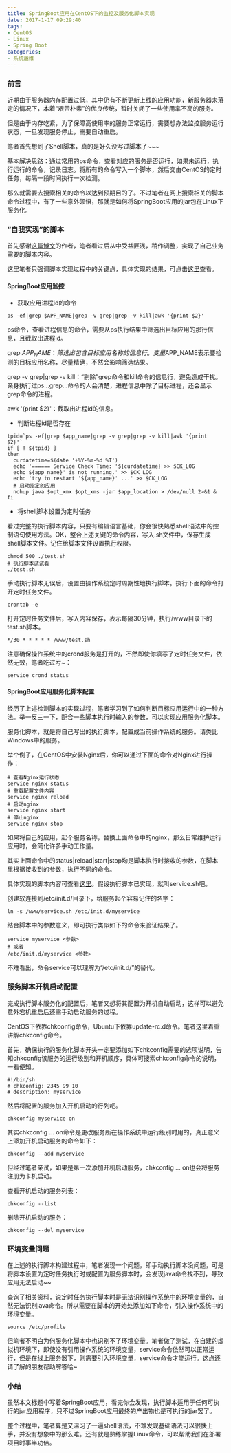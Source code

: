 ```yaml
---
title: SpringBoot应用在CentOS下的监控及服务化脚本实现
date: 2017-1-17 09:29:40
tags:
- CentOS
- Linux
- Spring Boot
categories:
- 系统运维
---
```

### 前言
近期由于服务器内存配置过低，其中仍有不断更新上线的应用功能，新服务器未落定的情况下，本着“艰苦朴素”的优良传统，暂时关闭了一些使用率不高的服务。

但是由于内存吃紧，为了保障高使用率的服务正常运行，需要想办法监控服务运行状态，一旦发现服务停止，需要自动重启。

笔者首先想到了Shell脚本，真的是好久没写过脚本了~~~

基本解决思路：通过常用的ps命令，查看对应的服务是否运行，如果未运行，执行运行的命令，记录日志。将所有的命令写入一个脚本，然后交由CentOS的定时任务，每隔一段时间执行一次检测。

那么就需要去搜索相关的命令以达到预期目的了。不过笔者在网上搜索相关的脚本命令过程中，有了一些意外领悟，那就是如何将SpringBoot应用的jar包在Linux下服务化。

### “自我实现”的脚本
首先感谢[这篇博文](http://blog.csdn.net/catoop/article/details/50588851)的作者，笔者看过后从中受益匪浅，稍作调整，实现了自己业务需要的脚本内容。

这里笔者只强调脚本实现过程中的关键点，具体实现的结果，可点击[这里](http://git.oschina.net/devchenx/ShellScriptAboutJar)查看。

#### SpringBoot应用监控

- 获取应用进程id的命令

``` Shell
ps -ef|grep $APP_NAME|grep -v grep|grep -v kill|awk '{print $2}'
```

ps命令，查看进程信息的命令，需要从ps执行结果中筛选出目标应用的那行信息，且截取出进程id。

grep $APP_NAME：筛选出包含目标应用名称的信息行。变量$APP_NAME表示要检测的目标应用名称，尽量精确，不然会影响筛选结果。

grep -v grep|grep -v kill：“剔除”grep命令和kill命令的信息行，避免造成干扰。亲身执行过ps...grep...命令的人会清楚，进程信息中除了目标进程，还会显示grep命令的进程。

awk '{print $2}'：截取出进程id的信息。

<!-- more -->

- 判断进程id是否存在

``` Shell
tpid=`ps -ef|grep $app_name|grep -v grep|grep -v kill|awk '{print $2}'`
if [ ! ${tpid} ]
then
  curdatetime=$(date '+%Y-%m-%d %T')
  echo '====== Service Check Time: '${curdatetime} >> $CK_LOG
  echo ${app_name}' is not running.' >> $CK_LOG
  echo 'try to restart '${app_name}' ...' >> $CK_LOG
  # 启动指定的应用
  nohup java $opt_xmx $opt_xms -jar $app_location > /dev/null 2>&1 &
fi
```

- 将shell脚本设置为定时任务

看过完整的执行脚本内容，只要有编辑语言基础，你会很快熟悉shell语法中的控制语句使用方法。OK，整合上述关键的命令内容，写入.sh文件中，保存生成shell脚本文件。记住给脚本文件设置执行权限。

``` Shell
chmod 500 ./test.sh
# 执行脚本试试看
./test.sh
```

手动执行脚本无误后，设置由操作系统定时周期性地执行脚本。执行下面的命令打开定时任务文件。

``` Shell
crontab -e
```

打开定时任务文件后，写入内容保存，表示每隔30分钟，执行/www目录下的test.sh脚本。

``` Shell
*/30 * * * * * /www/test.sh
```

注意确保操作系统中的crond服务是打开的，不然即使你填写了定时任务文件，依然无效，笔者吃过亏~：

``` Shell
service crond status
```

#### SpringBoot应用服务化脚本配置

经历了上述检测脚本的实现过程，笔者学习到了如何判断目标应用运行中的一种方法。举一反三一下，配合一些脚本执行时输入的参数，可以实现应用服务化脚本。

服务化脚本，就是将自己写出的执行脚本，配置成当前操作系统的服务。请类比Windows中的服务。

举个例子，在CentOS中安装Nginx后，你可以通过下面的命令对Nginx进行操作：

``` Shell
# 查看Nginx运行状态
service nginx status
# 重载配置文件内容
service nginx reload
# 启动nginx
service nginx start
# 停止nginx
service nginx stop
```

如果将自己的应用，起个服务名称，替换上面命令中的nginx，那么日常维护运行应用时，会简化许多手动工作量。

其实上面命令中的status|reload|start|stop均是脚本执行时接收的参数，在脚本里根据接收到的参数，执行不同的命令。

具体实现的脚本内容可查看[这里](http://git.oschina.net/devchenx/ShellScriptAboutJar/blob/master/myservice.sh?dir=0&filepath=myservice.sh&oid=a017247d96abcdbd6844b5b13189cd3ea0092495&sha=c58cef921df38b7e61b7c5c9740fdb16893b2843)。假设执行脚本已实现，就叫service.sh吧。

创建软连接到/etc/init.d/目录下，给服务起个容易记住的名字：

``` Shell
ln -s /www/service.sh /etc/init.d/myservice
```

结合脚本中的参数意义，即可执行类似如下的命令来验证结果了。

``` Shell
service myservice <参数>
# 或者
/etc/init.d/myservice <参数>
```

不难看出，命令service可以理解为“/etc/init.d/”的替代。

### 服务脚本开机启动配置

完成执行脚本服务化的配置后，笔者又想将其配置为开机自动启动，这样可以避免意外宕机重启后还需手动启动服务的过程。

CentOS下依靠chkconfig命令，Ubuntu下依靠update-rc.d命令。笔者这里着重讲解chkconfig命令。

首先，确保执行的服务化脚本开头一定要添加如下chkconfig需要的选项说明，告知chkconfig该服务的运行级别和开机顺序，具体可搜索chkconfig命令的说明，一看便知。

``` Shell
#!/bin/sh
# chkconfig: 2345 99 10
# description: myservice
```

然后将配置的服务加入开机启动的行列吧。

``` Shell
chkconfig myservice on
```

其实chkconfig ... on命令是更改服务所在操作系统中运行级别时用的，真正意义上添加开机启动服务的命令如下：

``` Shell
chkconfig --add myservice
```

但经过笔者亲试，如果是第一次添加开机启动服务，chkconfig ... on也会将服务注册为卡机启动。

查看开机启动的服务列表：

``` Shell
chkconfig --list
```

删除开机启动的服务：

``` Shell
chkconfig --del myservice
```

### 环境变量问题

在上述的执行脚本构建过程中，笔者发现一个问题，即手动执行脚本没问题，可是将脚本设置为定时任务执行时或配置为服务脚本时，会发现java命令找不到，导致应用无法启动~~

查询了相关资料，说定时任务执行脚本时是无法识别操作系统中的环境变量的，自然无法识别java命令。所以需要在脚本的开始处添加如下命令，引入操作系统中的环境变量。

``` Shell
source /etc/profile
```

但笔者不明白为何服务化脚本中也识别不了环境变量。笔者做了测试，在自建的虚拟机环境下，即使没有引用操作系统的环境变量，service命令依然可以正常运行，但是在线上服务器下，则需要引入环境变量，service命令才能运行。这点还请了解的朋友帮助解答哈~

### 小结

虽然本文标题中写着SpringBoot应用，看完你会发现，执行脚本适用于任何可执行的jar应用程序，只不过SpringBoot应用最终的产出物也是可执行的jar罢了。

整个过程中，笔者算是又温习了一遍shell语法，不难发现基础语法可以很快上手，并没有想象中的那么难。还有就是熟练掌握Linux命令，可以帮助我们在部署项目时事半功倍。
